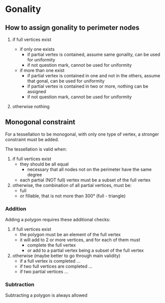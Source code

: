 # Gonality
 
## How to assign gonality to perimeter nodes
  
1. if full vertices exist
   * if only one exists
     * if partial vertex is contained, assume same gonality, can be used for uniformity
     * if not question mark, cannot be used for uniformity
   * if more than one exist
     * if partial vertex is contained in one and not in the others, assume that gonal, can be used for uniformity
     * if partial vertex is contained in two or more, nothing can be assigned
     * if not question mark, cannot be used for uniformity
 
2. otherwise nothing

## Monogonal constraint

For a tessellation to be monogonal, with only one type of vertex, a stronger constraint must be added.

The tessellation is valid when:

 1. if full vertices exist
    * they should be all equal
       * necessary that all nodes not on the perimeter have the same degree
    * each partial (NOT full) vertex must be a subset of the full vertex
 2. otherwise, the combination of all partial vertices, must be:
    * full
    * or fillable, that is not more than 300° (full - triangle)
 
 ### Addition
 
 Adding a polygon requires these additional checks:
 
 1. if full vertices exist
    * the polygon must be an element of the full vertex
    * it will add to 2 or more vertices, and for each of them must
      * complete the full vertex
      * or add to a partial vertex being a subset of the full vertex
 2. otherwise (maybe better to go through main validity)
    * if a full vertex is completed ...
    * if two full vertices are completed ...
    * if two partial vertices ...
    
 
 ### Subtraction
 
 Subtracting a polygon is always allowed
 
 



